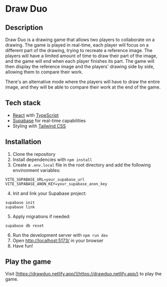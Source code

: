 # Draw Duo

## Description

Draw Duo is a drawing game that allows two players to collaborate on a drawing. The game is played in real-time, each player will focus on a different part of the drawing, trying to recreate a reference image. The players will have a limited amount of time to draw their part of the image, and the game will end when each player finishes its part. The game will then display the reference image and the players' drawing side by side, allowing them to compare their work.

There's an alternative mode where the players will have to draw the entire image, and they will be able to compare their work at the end of the game.

## Tech stack

- [React](https://react.dev/) with [TypeScript](https://www.typescriptlang.org/)
- [Supabase](https://supabase.com/) for real-time capabilities
- Styling with [Tailwind CSS](https://tailwindcss.com/)

## Installation

1. Clone the repository
2. Install dependencies with `npm install`
3. Create a `.env.local` file in the root directory and add the following environment variables:

```
VITE_SUPABASE_URL=your_supabase_url
VITE_SUPABASE_ANON_KEY=your_supabase_anon_key
```

4. Init and link your Supabase project:

```
supabase init
supabase link
```

5. Apply migrations if needed:

```
supabase db reset
```

6. Run the development server with `npm run dev`
7. Open [http://localhost:5173/](http://localhost:5173/) in your browser
8. Have fun!

## Play the game

Visit [https://drawduo.netlify.app/](https://drawduo.netlify.app/) to play the game.

